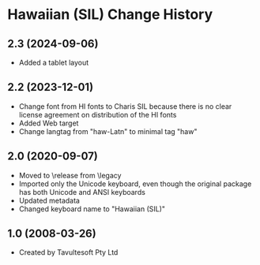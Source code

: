 Hawaiian (SIL) Change History
====================

2.3 (2024-09-06)
----------------
* Added a tablet layout

2.2 (2023-12-01)
----------------
* Change font from HI fonts to Charis SIL because there is no clear license agreement on distribution of the HI fonts
* Added Web target
* Change langtag from "haw-Latn" to minimal tag "haw"

2.0 (2020-09-07)
----------------
* Moved to \release from \legacy
* Imported only the Unicode keyboard, even though the original package has both Unicode and ANSI keyboards
* Updated metadata
* Changed keyboard name to "Hawaiian (SIL)"

1.0 (2008-03-26)
----------------
* Created by Tavultesoft Pty Ltd
